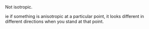 Not isotropic.

ie if something is anisotropic at a particular point, it looks different
in different directions when you stand at that point.
